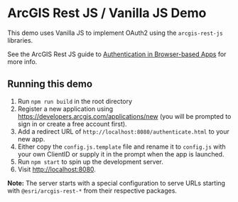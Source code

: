 # ArcGIS Rest JS / Vanilla JS Demo

This demo uses Vanilla JS to implement OAuth2 using
the `arcgis-rest-js` libraries.

See the ArcGIS Rest JS guide to [Authentication in Browser-based Apps](https://esri.github.io/arcgis-rest-js/guides/browser-authentication/) for more info.

## Running this demo

1. Run `npm run build` in the root directory
1. Register a new application using https://developers.arcgis.com/applications/new (you will be prompted to sign in or create a free account first).
1. Add a redirect URL of `http://localhost:8080/authenticate.html` to your new app.
1. Either copy the `config.js.template` file and rename it to `config.js` with your own ClientID or supply it in the prompt when the app is launched.
1. Run `npm start` to spin up the development server.
1. Visit [http://localhost:8080](http://localhost:8080).

**Note:** The server starts with a special configuration to serve URLs starting with `@esri/arcgis-rest-*` from their respective packages.
